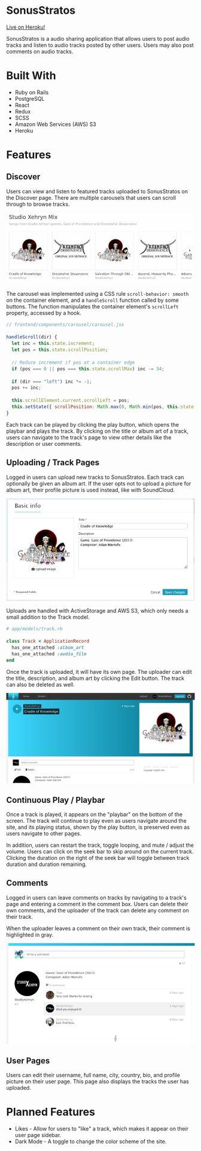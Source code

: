 # SonusStratos

[Live on Heroku!](https://sonusstratos.herokuapp.com/#/)

SonusStratos is a audio sharing application that allows users to post audio tracks and listen to audio tracks posted by other users. Users may also post comments on audio tracks.

# Built With

* Ruby on Rails
* PostgreSQL
* React
* Redux
* SCSS
* Amazon Web Services (AWS) S3
* Heroku

# Features

## Discover

Users can view and listen to featured tracks uploaded to SonusStratos on the Discover page. There are multiple carousels that users can scroll through to browse tracks.

![Carousel](https://github.com/henry-pan/SonusStratos/blob/main/docs/carousel.gif)

The carousel was implemented using a CSS rule `scroll-behavior: smooth` on the container element, and a `handleScroll` function called by some buttons. The function  manipulates the container element's `scrollLeft` property, accessed by a hook.

```javascript
// frontend/components/carousel/carousel.jsx

handleScroll(dir) {
  let inc = this.state.increment;
  let pos = this.state.scrollPosition;

  // Reduce increment if pos at a container edge
  if (pos === 0 || pos === this.state.scrollMax) inc -= 34;

  if (dir === "left") inc *= -1;
  pos += inc;

  this.scrollElement.current.scrollLeft = pos;
  this.setState({ scrollPosition: Math.max(0, Math.min(pos, this.state.scrollMax)) });
}
```

Each track can be played by clicking the play button, which opens the playbar and plays the track. By clicking on the title or album art of a track, users can navigate to the track's page to view other details like the description or user comments.

## Uploading / Track Pages

Logged in users can upload new tracks to SonusStratos. Each track can optionally be given an album art. If the user opts not to upload a picture for album art, their profile picture is used instead, like with SoundCloud.

![Upload](https://github.com/henry-pan/SonusStratos/blob/main/docs/upload.png)

Uploads are handled with ActiveStorage and AWS S3, which only needs a small addition to the Track model.

```ruby
# app/models/track.rb

class Track < ApplicationRecord
  has_one_attached :album_art
  has_one_attached :audio_file
end
```

Once the track is uploaded, it will have its own page. The uploader can edit the title, description, and album art by clicking the Edit button. The track can also be deleted as well.

![TrackPage](https://github.com/henry-pan/SonusStratos/blob/main/docs/track_page.png)

## Continuous Play / Playbar

Once a track is played, it appears on the "playbar" on the bottom of the screen. The track will continue to play even as users navigate around the site, and its playing status, shown by the play button, is preserved even as users navigate to other pages.

In addition, users can restart the track, toggle looping, and mute / adjust the volume. Users can click on the seek bar to skip around on the current track. Clicking the duration on the right of the seek bar will toggle between track duration and duration remaining.

## Comments

Logged in users can leave comments on tracks by navigating to a track's page and entering a comment in the comment box. Users can delete their own comments, and the uploader of the track can delete any comment on their track.

When the uploader leaves a comment on their own track, their comment is highlighted in gray.

![Comment](https://github.com/henry-pan/SonusStratos/blob/main/docs/comment.png)

## User Pages

Users can edit their username, full name, city, country, bio, and profile picture on their user page. This page also displays the tracks the user has uploaded.

# Planned Features

* Likes - Allow for users to "like" a track, which makes it appear on their user page sidebar.
* Dark Mode - A toggle to change the color scheme of the site.
